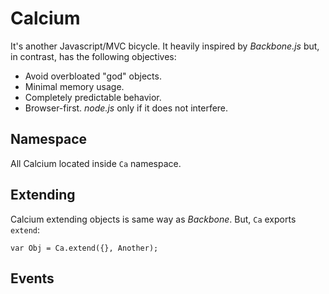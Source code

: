 # Calcium

It's another Javascript/MVC bicycle. It heavily inspired by *Backbone.js* but, 
in contrast, has the following objectives:

* Avoid overbloated "god" objects.
* Minimal memory usage.
* Completely predictable behavior.
* Browser-first. *node.js* only if it does not interfere.

## Namespace

All Calcium located inside `Ca` namespace.

## Extending

Calcium extending objects is same way as *Backbone*. But, `Ca` exports 
`extend`:

    var Obj = Ca.extend({}, Another);
    
## Events

 
